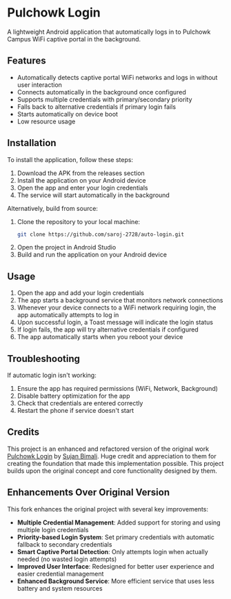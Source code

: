 # Pulchowk Login

A lightweight Android application that automatically logs in to Pulchowk Campus WiFi captive portal in the background.

## Features
- Automatically detects captive portal WiFi networks and logs in without user interaction
- Connects automatically in the background once configured
- Supports multiple credentials with primary/secondary priority
- Falls back to alternative credentials if primary login fails
- Starts automatically on device boot
- Low resource usage

## Installation

To install the application, follow these steps:

1. Download the APK from the releases section
2. Install the application on your Android device
3. Open the app and enter your login credentials
4. The service will start automatically in the background

Alternatively, build from source:

1. Clone the repository to your local machine:
   ```bash
   git clone https://github.com/saroj-2728/auto-login.git
   ```
2. Open the project in Android Studio
3. Build and run the application on your Android device

## Usage

1. Open the app and add your login credentials
2. The app starts a background service that monitors network connections
3. Whenever your device connects to a WiFi network requiring login, the app automatically attempts to log in
4. Upon successful login, a Toast message will indicate the login status
5. If login fails, the app will try alternative credentials if configured
6. The app automatically starts when you reboot your device

## Troubleshooting

If automatic login isn't working:
1. Ensure the app has required permissions (WiFi, Network, Background)
2. Disable battery optimization for the app
3. Check that credentials are entered correctly
4. Restart the phone if service doesn't start

## Credits

This project is an enhanced and refactored version of the original work [Pulchowk Login](https://github.com/sujanbimali9/pulchowk_login) by [Sujan Bimali](https://github.com/sujanbimali9). Huge credit and appreciation to them for creating the foundation that made this implementation possible. This project builds upon the original concept and core functionality designed by them.

## Enhancements Over Original Version
This fork enhances the original project with several key improvements:

- **Multiple Credential Management**: Added support for storing and using multiple login credentials
- **Priority-based Login System**: Set primary credentials with automatic fallback to secondary credentials
- **Smart Captive Portal Detection**: Only attempts login when actually needed (no wasted login attempts)
- **Improved User Interface**: Redesigned for better user experience and easier credential management
- **Enhanced Background Service**: More efficient service that uses less battery and system resources